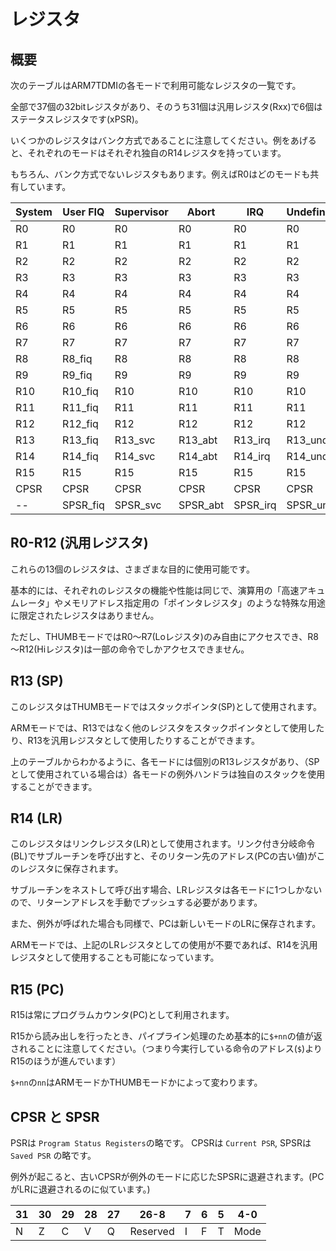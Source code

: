 # レジスタ

## 概要

次のテーブルはARM7TDMIの各モードで利用可能なレジスタの一覧です。

全部で37個の32bitレジスタがあり、そのうち31個は汎用レジスタ(Rxx)で6個はステータスレジスタです(xPSR)。

いくつかのレジスタはバンク方式であることに注意してください。例をあげると、それぞれのモードはそれぞれ独自のR14レジスタを持っています。

もちろん、バンク方式でないレジスタもあります。例えばR0はどのモードも共有しています。

 System | User FIQ | Supervisor | Abort | IRQ | Undefined
---- | ---- | ---- | ---- | ---- | ----
R0 | R0 | R0 | R0 | R0 | R0 
R1 | R1 | R1 | R1 | R1 | R1 
R2 | R2 | R2 | R2 | R2 | R2 
R3 | R3 | R3 | R3 | R3 | R3 
R4 | R4 | R4 | R4 | R4 | R4 
R5 | R5 | R5 | R5 | R5 | R5 
R6 | R6 | R6 | R6 | R6 | R6 
R7 | R7 | R7 | R7 | R7 | R7 
R8 | R8_fiq | R8 | R8 | R8 | R8 
R9 | R9_fiq | R9 | R9 | R9 | R9 
R10 | R10_fiq | R10 | R10 | R10 | R10 
R11 | R11_fiq | R11 | R11 | R11 | R11 
R12 | R12_fiq | R12 | R12 | R12 | R12 
R13 | R13_fiq | R13_svc | R13_abt | R13_irq | R13_und 
R14 | R14_fiq | R14_svc | R14_abt | R14_irq | R14_und 
R15 | R15 | R15 | R15 | R15 | R15 
CPSR | CPSR | CPSR | CPSR | CPSR | CPSR 
-- | SPSR_fiq | SPSR_svc | SPSR_abt | SPSR_irq | SPSR_und 

## R0-R12 (汎用レジスタ)

これらの13個のレジスタは、さまざまな目的に使用可能です。

基本的には、それぞれのレジスタの機能や性能は同じで、演算用の「高速アキュムレータ」やメモリアドレス指定用の「ポインタレジスタ」のような特殊な用途に限定されたレジスタはありません。

ただし、THUMBモードではR0～R7(Loレジスタ)のみ自由にアクセスでき、R8～R12(Hiレジスタ)は一部の命令でしかアクセスできません。

## R13 (SP)

このレジスタはTHUMBモードではスタックポインタ(SP)として使用されます。

ARMモードでは、R13ではなく他のレジスタをスタックポインタとして使用したり、R13を汎用レジスタとして使用したりすることができます。

上のテーブルからわかるように、各モードには個別のR13レジスタがあり、（SPとして使用されている場合は）各モードの例外ハンドラは独自のスタックを使用することができます。

## R14 (LR)

このレジスタはリンクレジスタ(LR)として使用されます。リンク付き分岐命令(BL)でサブルーチンを呼び出すと、そのリターン先のアドレス(PCの古い値)がこのレジスタに保存されます。

サブルーチンをネストして呼び出す場合、LRレジスタは各モードに1つしかないので、リターンアドレスを手動でプッシュする必要があります。

また、例外が呼ばれた場合も同様で、PCは新しいモードのLRに保存されます。

ARMモードでは、上記のLRレジスタとしての使用が不要であれば、R14を汎用レジスタとして使用することも可能になっています。

## R15 (PC)

R15は常にプログラムカウンタ(PC)として利用されます。

R15から読み出しを行ったとき、パイプライン処理のため基本的に`$+nn`の値が返されることに注意してください。（つまり今実行している命令のアドレス(`$`)よりR15のほうが進んでいます）

`$+nn`の`nn`はARMモードかTHUMBモードかによって変わります。

## CPSR と SPSR

PSRは `Program Status Registers`の略です。 CPSRは `Current PSR`, SPSRは `Saved PSR` の略です。

例外が起こると、古いCPSRが例外のモードに応じたSPSRに退避されます。(PCがLRに退避されるのに似ています。)

<table>
    <thead>
        <tr>
            <th>31</th>
            <th>30</th>
            <th>29</th>
            <th>28</th>
            <th>27</th>
            <th>26-8</th>
            <th>7</th>
            <th>6</th>
            <th>5</th>
            <th>4-0</th>
        </tr>
    </thead>
    <tbody>
        <tr>
            <td colspan=1 class="td-colspan">N</td>
            <td colspan=1 class="td-colspan">Z</td>
            <td colspan=1 class="td-colspan">C</td>
            <td colspan=1 class="td-colspan">V</td>
            <td colspan=1 class="td-colspan">Q</td>
            <td colspan=1 class="td-colspan">Reserved</td>
            <td colspan=1 class="td-colspan">I</td>
            <td colspan=1 class="td-colspan">F</td>
            <td colspan=1 class="td-colspan">T</td>
            <td colspan=1 class="td-colspan">Mode</td>
        </tr>
    </tbody>
</table>
